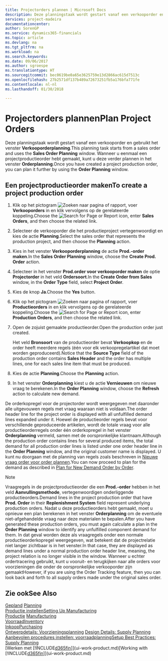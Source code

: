 ```yaml
---
title: Projectorders plannen | Microsoft Docs
description: Deze planningstaak wordt gestart vanaf een verkooporder en gebruikt het venster **Verkooporderplanning**. Wanneer u eenmaal een projectproductieorder hebt gemaakt, kunt u deze verder plannen in het venster **Orderplanning**.
services: project-madeira
documentationcenter: 
author: SorenGP
ms.service: dynamics365-financials
ms.topic: article
ms.devlang: na
ms.tgt_pltfrm: na
ms.workload: na
ms.search.keywords: 
ms.date: 09/06/2017
ms.author: sgroespe
ms.translationtype: HT
ms.sourcegitcommit: bec0619be0a65e3625759e13d2866ac615d7513c
ms.openlocfilehash: 27b2571df137b489a72673251fb5a176bfa771fe
ms.contentlocale: nl-nl
ms.lasthandoff: 01/30/2018

---
```

# <a name="plan-project-orders"></a><span data-ttu-id="951fd-104">Projectorders plannen</span><span class="sxs-lookup"><span data-stu-id="951fd-104">Plan Project Orders</span></span>
<span data-ttu-id="951fd-105">Deze planningstaak wordt gestart vanaf een verkooporder en gebruikt het venster **Verkooporderplanning**.</span><span class="sxs-lookup"><span data-stu-id="951fd-105">This planning task starts from a sales order and uses the **Sales Order Planning** window.</span></span> <span data-ttu-id="951fd-106">Wanneer u eenmaal een projectproductieorder hebt gemaakt, kunt u deze verder plannen in het venster **Orderplanning**.</span><span class="sxs-lookup"><span data-stu-id="951fd-106">Once you have created a project production order, you can plan it further by using the **Order Planning** window.</span></span>  

## <a name="to-create-a-project-production-order"></a><span data-ttu-id="951fd-107">Een projectproductieorder maken</span><span class="sxs-lookup"><span data-stu-id="951fd-107">To create a project production order</span></span>  

1.  <span data-ttu-id="951fd-108">Klik op het pictogram ![Zoeken naar pagina of rapport](media/ui-search/search_small.png "pictogram Zoeken naar pagina of rapport"), voer **Verkooporders** in en klik vervolgens op de gerelateerde koppeling.</span><span class="sxs-lookup"><span data-stu-id="951fd-108">Choose the ![Search for Page or Report](media/ui-search/search_small.png "Search for Page or Report icon") icon, enter **Sales Orders**, and then choose the related link.</span></span>  
2.  <span data-ttu-id="951fd-109">Selecteer de verkooporder die het productieproject vertegenwoordigt en kies de actie **Planning**.</span><span class="sxs-lookup"><span data-stu-id="951fd-109">Select the sales order that represents the production project, and then choose the **Planning** action.</span></span>  
4.  <span data-ttu-id="951fd-110">Kies in het venster **Verkooporderplanning** de actie **Prod.-order maken**.</span><span class="sxs-lookup"><span data-stu-id="951fd-110">In the **Sales Order Planning** window, choose  the **Create Prod. Order** action.</span></span>  
5.  <span data-ttu-id="951fd-111">Selecteer in het venster **Prod.order voor verkooporder maken** de optie **Projectorder** in het veld **Ordersoort**.</span><span class="sxs-lookup"><span data-stu-id="951fd-111">In the **Create Order from Sales** window, in the **Order Type** field, select **Project Order**.</span></span>  
6.  <span data-ttu-id="951fd-112">Kies de knop **Ja**.</span><span class="sxs-lookup"><span data-stu-id="951fd-112">Choose the **Yes** button.</span></span>  
7.  <span data-ttu-id="951fd-113">Klik op het pictogram ![Zoeken naar pagina of rapport](media/ui-search/search_small.png "pictogram Zoeken naar pagina of rapport"), voer **Productieorders** in en klik vervolgens op de gerelateerde koppeling.</span><span class="sxs-lookup"><span data-stu-id="951fd-113">Choose the ![Search for Page or Report](media/ui-search/search_small.png "Search for Page or Report icon") icon, enter **Production Orders**, and then choose the related link.</span></span>
8. <span data-ttu-id="951fd-114">Open de zojuist gemaakte productieorder.</span><span class="sxs-lookup"><span data-stu-id="951fd-114">Open the production order just created.</span></span>  

    <span data-ttu-id="951fd-115">Het veld **Bronsoort** van de productieorder bevat **Verkoopkop** en de order heeft meerdere regels (één voor elk verkoopregelartikel dat moet worden geproduceerd).</span><span class="sxs-lookup"><span data-stu-id="951fd-115">Notice that the **Source Type** field of the production order contains **Sales Header** and the order has multiple lines, one for each sales line item that must be produced.</span></span>  
9. <span data-ttu-id="951fd-116">Kies de actie **Planning**.</span><span class="sxs-lookup"><span data-stu-id="951fd-116">Choose the **Planning** action.</span></span>
10. <span data-ttu-id="951fd-117">In het venster **Orderplanning** kiest u de actie **Vernieuwen** om nieuwe vraag te berekenen.</span><span class="sxs-lookup"><span data-stu-id="951fd-117">In the **Order Planning** window, choose the **Refresh** action to calculate new demand.</span></span>  

<span data-ttu-id="951fd-118">De orderkopregel voor de projectorder wordt weergegeven met daaronder alle uitgevouwen regels met vraag waaraan niet is voldaan.</span><span class="sxs-lookup"><span data-stu-id="951fd-118">The order header line for the project order is displayed with all unfulfilled demand lines expanded under it.</span></span> <span data-ttu-id="951fd-119">Hoewel de productieorder regels bevat voor verschillende geproduceerde artikelen, wordt de totale vraag voor alle productieorderregels onder één orderkopregel in het venster **Orderplanning** vermeld, samen met de oorspronkelijke klantnaam.</span><span class="sxs-lookup"><span data-stu-id="951fd-119">Although the production order contains lines for several produced items, the total demand for all production order lines is listed under one order header line in the **Order Planning** window, and the original customer name is displayed.</span></span> <span data-ttu-id="951fd-120">U kunt nu doorgaan met de planning van regels zoals beschreven in [Nieuwe vraag order voor order plannen](production-how-to-plan-for-new-demand.md).</span><span class="sxs-lookup"><span data-stu-id="951fd-120">You can now proceed to plan for the demand as described in [Plan for New Demand Order by Order](production-how-to-plan-for-new-demand.md).</span></span>  

> [!NOTE]  
>  <span data-ttu-id="951fd-121">Vraagregels in de projectproductieorder die een **Prod.-order** hebben in het veld **Aanvullingsmethode**, vertegenwoordigen onderliggende productieorders.</span><span class="sxs-lookup"><span data-stu-id="951fd-121">Demand lines in the project production order that have **Prod. Order** in their **Replenishment System** field represent underlying production orders.</span></span> <span data-ttu-id="951fd-122">Nadat u deze productieorders hebt gemaakt, moet u opnieuw een plan berekenen in het venster **Orderplanning** om de eventuele niet-afgehandelde vraag naar deze materialen te bepalen.</span><span class="sxs-lookup"><span data-stu-id="951fd-122">After you have generated these production orders, you must again calculate a plan in the **Order Planning** window to identify any unfulfilled component demand for them.</span></span> <span data-ttu-id="951fd-123">In dat geval worden deze als vraagregels onder een normale productieorderkopregel weergegeven, wat betekent dat de projectrelatie niet langer zichtbaar is in het venster.</span><span class="sxs-lookup"><span data-stu-id="951fd-123">In that case, they are displayed as demand lines under a normal production order header line, meaning, the project relation is no longer visible in the window.</span></span> <span data-ttu-id="951fd-124">Wanneer u echter ordertracering gebruikt, kunt u vooruit- en terugkijken naar alle orders voor voorzieningen die onder de oorspronkelijke verkooporder zijn gemaakt</span><span class="sxs-lookup"><span data-stu-id="951fd-124">However, if you are using the Order Tracking feature, then you can look back and forth to all supply orders made under the original sales order.</span></span>  

## <a name="see-also"></a><span data-ttu-id="951fd-125">Zie ook</span><span class="sxs-lookup"><span data-stu-id="951fd-125">See Also</span></span>
<span data-ttu-id="951fd-126">[Gepland](production-planning.md) </span><span class="sxs-lookup"><span data-stu-id="951fd-126">[Planning](production-planning.md) </span></span>  
[<span data-ttu-id="951fd-127">Productie instellen</span><span class="sxs-lookup"><span data-stu-id="951fd-127">Setting Up Manufacturing</span></span>](production-configure-production-processes.md)  
<span data-ttu-id="951fd-128">[Productie](production-manage-manufacturing.md)  </span><span class="sxs-lookup"><span data-stu-id="951fd-128">[Manufacturing](production-manage-manufacturing.md)  </span></span>  
[<span data-ttu-id="951fd-129">Voorraad</span><span class="sxs-lookup"><span data-stu-id="951fd-129">Inventory</span></span>](inventory-manage-inventory.md)  
[<span data-ttu-id="951fd-130">Inkoop</span><span class="sxs-lookup"><span data-stu-id="951fd-130">Purchasing</span></span>](purchasing-manage-purchasing.md)  
<span data-ttu-id="951fd-131">[Ontwerpdetails: Voorzieningsplanning](design-details-supply-planning.md) </span><span class="sxs-lookup"><span data-stu-id="951fd-131">[Design Details: Supply Planning](design-details-supply-planning.md) </span></span>  
[<span data-ttu-id="951fd-132">Aanbevolen procedures instellen: voorraadplanning</span><span class="sxs-lookup"><span data-stu-id="951fd-132">Setup Best Practices: Supply Planning</span></span>](setup-best-practices-supply-planning.md)  
<span data-ttu-id="951fd-133">[Werken met [!INCLUDE[d365fin](includes/d365fin_md.md)]](ui-work-product.md)</span><span class="sxs-lookup"><span data-stu-id="951fd-133">[Working with [!INCLUDE[d365fin](includes/d365fin_md.md)]](ui-work-product.md)</span></span>

